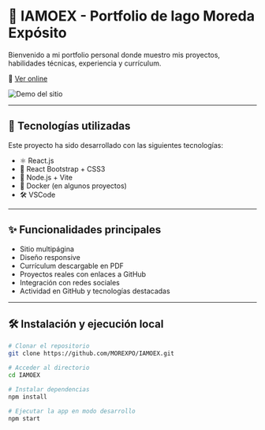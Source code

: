 # 💼 IAMOEX - Portfolio de Iago Moreda Expósito

Bienvenido a mi portfolio personal donde muestro mis proyectos, habilidades técnicas, experiencia y currículum.

🔗 [Ver online](https://iamoex.com)

![Demo del sitio](./Images/preview.png)

---

## 🚀 Tecnologías utilizadas

Este proyecto ha sido desarrollado con las siguientes tecnologías:

- ⚛️ React.js
- 🎨 React Bootstrap + CSS3
- 🧪 Node.js + Vite
- 🐳 Docker (en algunos proyectos)
- 🛠️ VSCode

---

## ✨ Funcionalidades principales

- Sitio multipágina
- Diseño responsive
- Currículum descargable en PDF
- Proyectos reales con enlaces a GitHub
- Integración con redes sociales
- Actividad en GitHub y tecnologías destacadas

---

## 🛠 Instalación y ejecución local

```bash
# Clonar el repositorio
git clone https://github.com/MOREXPO/IAMOEX.git

# Acceder al directorio
cd IAMOEX

# Instalar dependencias
npm install

# Ejecutar la app en modo desarrollo
npm start
